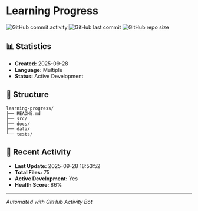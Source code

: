 # Learning Progress

![GitHub commit activity](https://img.shields.io/github/commit-activity/m/OldRav/learning-progress)
![GitHub last commit](https://img.shields.io/github/last-commit/OldRav/learning-progress)
![GitHub repo size](https://img.shields.io/github/repo-size/OldRav/learning-progress)

## 📊 Statistics

- **Created:** 2025-09-28
- **Language:** Multiple
- **Status:** Active Development

## 📁 Structure

```
learning-progress/
├── README.md
├── src/
├── docs/
├── data/
└── tests/
```








## 🚀 Recent Activity

- **Last Update:** 2025-09-28 18:53:52
- **Total Files:** 75
- **Active Development:** Yes
- **Health Score:** 86%

---
*Automated with GitHub Activity Bot*
